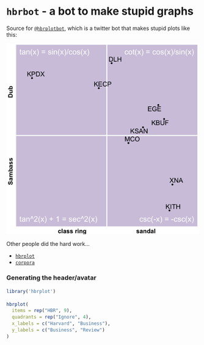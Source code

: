 `hbrbot` - a bot to make stupid graphs
======================================

Source for [`@hbrplotbot`](https://twitter.com/hbrplotbot), which is a twitter bot that makes stupid plots like this:

![a silly plot](hbrexample.png)

Other people did the hard work...

- [`hbrplot`](https://github.com/CerebralMastication/hbrplot)
- [`corpora`](https://github.com/dariusk/corpora)



### Generating the header/avatar

```r
library('hbrplot')

hbrplot(
  items = rep("HBR", 9),
  quadrants = rep("Ignore", 4),
  x_labels = c("Harvard", "Business"),
  y_labels = c("Business", "Review")
)
```

